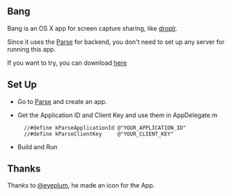 Bang 
----
Bang is an OS X app for screen capture sharing, like [droplr](https://droplr.com/).

Since it uses the [Parse](https://parse.com/) for backend, you don't need to set up any server for running this app. 

If you want to try, you can download [here](http://y-d.me/Resource/Bang.zip)

Set Up
----
* Go to [Parse](https://parse.com/) and create an app.
* Get the Application ID and Client Key and use them in AppDelegate.m

		//#define kParseApplicationId @"YOUR_APPLICATION_ID"
		//#define kParseClientKey     @"YOUR_CLIENT_KEY"

* Build and Run


Thanks
----
Thanks to [@eyeplum](https://twitter.com/eyeplum), he made an icon for the App.

